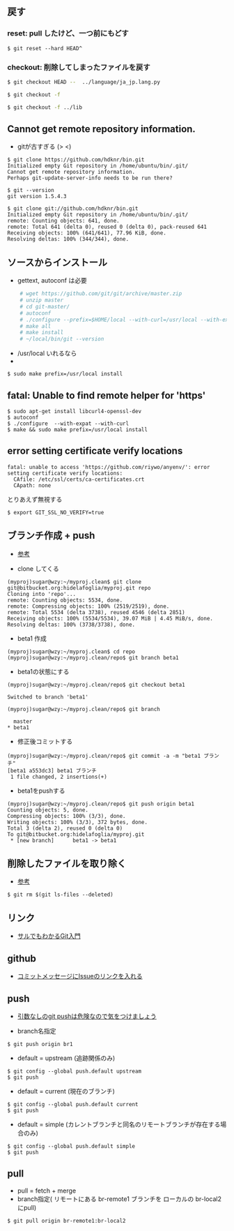 ## 戻す


### reset: pull したけど、一つ前にもどす

~~~
$ git reset --hard HEAD^
~~~

### checkout: 削除してしまったファイルを戻す

~~~bash
$ git checkout HEAD --  ../language/ja_jp.lang.py
~~~

~~~bash
$ git checkout -f
~~~
~~~bash
$ git checkout -f ../lib
~~~


## Cannot get remote repository information.

- gitが古すぎる (> <)

~~~
$ git clone https://github.com/hdknr/bin.git
Initialized empty Git repository in /home/ubuntu/bin/.git/
Cannot get remote repository information.
Perhaps git-update-server-info needs to be run there?

$ git --version
git version 1.5.4.3

$ git clone git://github.com/hdknr/bin.git
Initialized empty Git repository in /home/ubuntu/bin/.git/
remote: Counting objects: 641, done.
remote: Total 641 (delta 0), reused 0 (delta 0), pack-reused 641
Receiving objects: 100% (641/641), 77.96 KiB, done.
Resolving deltas: 100% (344/344), done.
~~~

## ソースからインストール
- gettext, autoconf は必要

~~~bash
    # wget https://github.com/git/git/archive/master.zip
    # unzip master
    # cd git-master/
    # autoconf
    # ./configure --prefix=$HOME/local --with-curl=/usr/local --with-expat
    # make all
    # make install
    # ~/local/bin/git --version
~~~

- /usr/local いれるなら
-
~~~
$ sudo make prefix=/usr/local install
~~~

## fatal: Unable to find remote helper for 'https'

~~~
$ sudo apt-get install libcurl4-openssl-dev
$ autoconf
$ ./configure  --with-expat --with-curl
$ make && sudo make prefix=/usr/local install
~~~

## error setting certificate verify locations

~~~
fatal: unable to access 'https://github.com/riywo/anyenv/': error setting certificate verify locations:
  CAfile: /etc/ssl/certs/ca-certificates.crt
  CApath: none
~~~

とりあえず無視する

~~~  
$ export GIT_SSL_NO_VERIFY=true  
~~~

## ブランチ作成 + push

- [参考](http://sessan.hatenablog.com/entry/2012/06/20/205036)

- clone してくる

```
(myproj)sugar@wzy:~/myproj.clean$ git clone git@bitbucket.org:hidelafoglia/myproj.git repo
Cloning into 'repo'...
remote: Counting objects: 5534, done.
remote: Compressing objects: 100% (2519/2519), done.
remote: Total 5534 (delta 3738), reused 4546 (delta 2851)
Receiving objects: 100% (5534/5534), 39.07 MiB | 4.45 MiB/s, done.
Resolving deltas: 100% (3738/3738), done.
```

- beta1 作成

```
(myproj)sugar@wzy:~/myproj.clean$ cd repo
(myproj)sugar@wzy:~/myproj.clean/repo$ git branch beta1
```

- beta1の状態にする

```
(myproj)sugar@wzy:~/myproj.clean/repo$ git checkout beta1

Switched to branch 'beta1'

(myproj)sugar@wzy:~/myproj.clean/repo$ git branch

  master
* beta1
```

- 修正後コミットする

```
(myproj)sugar@wzy:~/myproj.clean/repo$ git commit -a -m "beta1 ブランチ"
[beta1 a553dc3] beta1 ブランチ
 1 file changed, 2 insertions(+)
```

- beta1をpushする

```
(myproj)sugar@wzy:~/myproj.clean/repo$ git push origin beta1
Counting objects: 5, done.
Compressing objects: 100% (3/3), done.
Writing objects: 100% (3/3), 372 bytes, done.
Total 3 (delta 2), reused 0 (delta 0)
To git@bitbucket.org:hidelafoglia/myproj.git
 * [new branch]      beta1 -> beta1

```

## 削除したファイルを取り除く

- [参考](http://www.commandlinefu.com/commands/view/1246/git-remove-files-which-have-been-deleted)

```
$ git rm $(git ls-files --deleted)
```


## リンク

- [サルでもわかるGit入門](http://www.backlog.jp/git-guide/)


## github

- [コミットメッセージにIssueのリンクを入れる](https://stackoverflow.com/questions/1687262/link-to-github-issue-number-with-commit-message)


## push

- [引数なしのgit pushは危険なので気をつけましょう](http://dqn.sakusakutto.jp/2012/10/git_push.html)


- branch名指定

~~~
$ git push origin br1
~~~

- default = upstream (追跡関係のみ)

~~~
$ git config --global push.default upstream
$ git push
~~~

- default = current (現在のブランチ)

~~~
$ git config --global push.default current
$ git push
~~~

- default = simple (カレントブランチと同名のリモートブランチが存在する場合のみ)

~~~
$ git config --global push.default simple
$ git push
~~~

## pull

- pull = fetch + merge
- branch指定( リモートにある br-remote1 ブランチを ローカルの br-local2 にpull)

~~~
$ git pull origin br-remote1:br-local2
~~~
